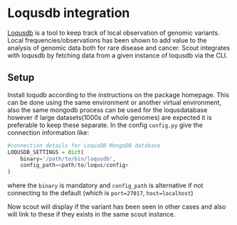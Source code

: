 # Loqusdb integration

[Loqusdb][loqus] is a tool to keep track of local observation of genomic variants. Local frequencies/observations has been shown to add value to the analysis of genomic data both for rare disease and cancer. Scout integrates with loqusdb by fetching data from a given instance of loqusdb via the CLI.

## Setup

Install loqudb according to the instructions on the package homepage. This can be done using the same environment or another virtual environment, also the same mongodb process can be used for the loqusdatabase however if large datasets(1000s of whole genomes) are expected it is preferable to keep these separate. In the config `config.py` give the connection information like:

```python
#connection details for LoqusDB MongoDB database
LOQUSDB_SETTINGS = dict(
    binary='/path/to/bin/loqusdb',
    config_path=<path/to/loqus/config>
)
```
where the `binary` is mandatory and `config_path` is alternative if not connecting to the default (which is `port=27017`, `host=localhost`)

Now scout will display if the variant has been seen in other cases and also will link to these if they exists in the same scout instance.


[loqus]: https://github.com/moonso/loqusdb